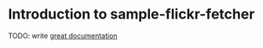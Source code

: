 # Introduction to sample-flickr-fetcher

TODO: write [great documentation](http://jacobian.org/writing/what-to-write/)
